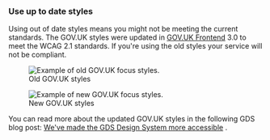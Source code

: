 ### Use up to date styles

Using out of date styles means you might not be meeting the current standards. The GOV.UK styles were updated in [GOV.UK Frontend](https://github.com/alphagov/govuk-frontend) 3.0 to meet the WCAG 2.1 standards. If you're using the old styles your service will not be compliant.

<figure class="app-figure">
  <img src="/public/images/focus-style-old.png" alt="Example of old GOV.UK focus styles." />
  <figcaption class="govuk-body">Old GOV.UK styles</figcaption>
</figure>
<figure class="app-figure">
  <img src="/public/images/focus-style-new.png" alt="Example of new GOV.UK focus styles." />
  <figcaption class="govuk-body">New GOV.UK styles</figcaption>
</figure>

You can read more about the updated GOV.UK styles in the following GDS blog post: [We've made the GDS Design System more accessible](https://designnotes.blog.gov.uk/2019/07/29/weve-made-the-gov-uk-design-system-more-accessible/) .
